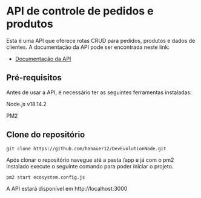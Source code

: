 #  API de controle de pedidos e produtos

Esta é uma API que oferece rotas CRUD para pedidos, produtos e dados de clientes. A documentação da API pode ser encontrada neste link:  
-    [ Documentação da API ](https://documenter.getpostman.com/view/26487953/2s93RKzwAF)


##  Pré-requisitos
Antes de usar a API, é necessário ter as seguintes ferramentas instaladas:

Node.js v18.14.2

PM2

##  Clone do repositório
```git clone https://github.com/hanauer12/DevEvolutionNode.git```

Após clonar o repositório navegue até a pasta /app e já com o pm2 instalado execute o seguinte comando para poder iniciar o projeto.

```pm2 start ecosystem.config.js```

A API estará disponível em http://localhost:3000


